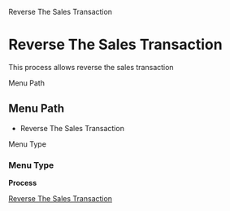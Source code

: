 
Reverse The Sales Transaction
# Reverse The Sales Transaction


This process allows reverse the sales transaction

Menu Path
## Menu Path



- Reverse The Sales Transaction

Menu Type
### Menu Type

**Process**


[Reverse The Sales Transaction](../../functional-guide/process/process-c_pos-reversethesalestransaction.md)